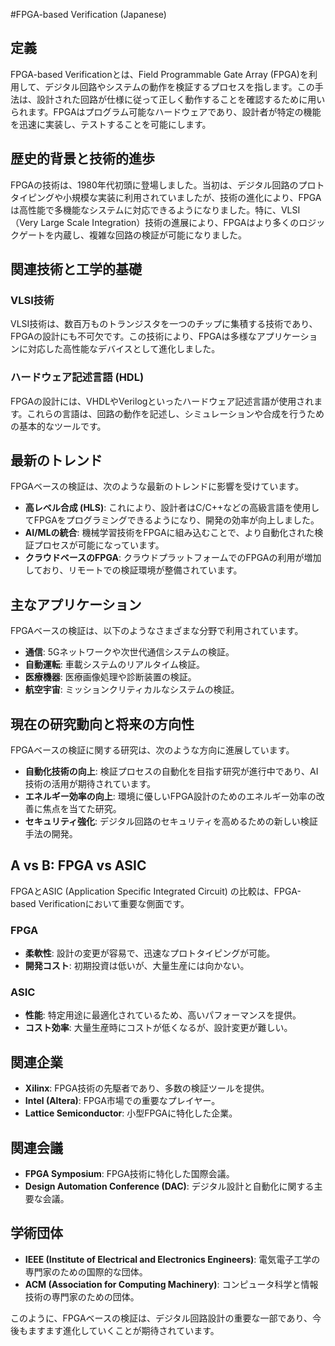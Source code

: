 #FPGA-based Verification (Japanese)

## 定義

FPGA-based Verificationとは、Field Programmable Gate Array (FPGA)を利用して、デジタル回路やシステムの動作を検証するプロセスを指します。この手法は、設計された回路が仕様に従って正しく動作することを確認するために用いられます。FPGAはプログラム可能なハードウェアであり、設計者が特定の機能を迅速に実装し、テストすることを可能にします。

## 歴史的背景と技術的進歩

FPGAの技術は、1980年代初頭に登場しました。当初は、デジタル回路のプロトタイピングや小規模な実装に利用されていましたが、技術の進化により、FPGAは高性能で多機能なシステムに対応できるようになりました。特に、VLSI（Very Large Scale Integration）技術の進展により、FPGAはより多くのロジックゲートを内蔵し、複雑な回路の検証が可能になりました。

## 関連技術と工学的基礎

### VLSI技術

VLSI技術は、数百万ものトランジスタを一つのチップに集積する技術であり、FPGAの設計にも不可欠です。この技術により、FPGAは多様なアプリケーションに対応した高性能なデバイスとして進化しました。

### ハードウェア記述言語 (HDL)

FPGAの設計には、VHDLやVerilogといったハードウェア記述言語が使用されます。これらの言語は、回路の動作を記述し、シミュレーションや合成を行うための基本的なツールです。

## 最新のトレンド

FPGAベースの検証は、次のような最新のトレンドに影響を受けています。

- **高レベル合成 (HLS)**: これにより、設計者はC/C++などの高級言語を使用してFPGAをプログラミングできるようになり、開発の効率が向上しました。
- **AI/MLの統合**: 機械学習技術をFPGAに組み込むことで、より自動化された検証プロセスが可能になっています。
- **クラウドベースのFPGA**: クラウドプラットフォームでのFPGAの利用が増加しており、リモートでの検証環境が整備されています。

## 主なアプリケーション

FPGAベースの検証は、以下のようなさまざまな分野で利用されています。

- **通信**: 5Gネットワークや次世代通信システムの検証。
- **自動運転**: 車載システムのリアルタイム検証。
- **医療機器**: 医療画像処理や診断装置の検証。
- **航空宇宙**: ミッションクリティカルなシステムの検証。

## 現在の研究動向と将来の方向性

FPGAベースの検証に関する研究は、次のような方向に進展しています。

- **自動化技術の向上**: 検証プロセスの自動化を目指す研究が進行中であり、AI技術の活用が期待されています。
- **エネルギー効率の向上**: 環境に優しいFPGA設計のためのエネルギー効率の改善に焦点を当てた研究。
- **セキュリティ強化**: デジタル回路のセキュリティを高めるための新しい検証手法の開発。

## A vs B: FPGA vs ASIC

FPGAとASIC (Application Specific Integrated Circuit) の比較は、FPGA-based Verificationにおいて重要な側面です。

### FPGA

- **柔軟性**: 設計の変更が容易で、迅速なプロトタイピングが可能。
- **開発コスト**: 初期投資は低いが、大量生産には向かない。

### ASIC

- **性能**: 特定用途に最適化されているため、高いパフォーマンスを提供。
- **コスト効率**: 大量生産時にコストが低くなるが、設計変更が難しい。

## 関連企業

- **Xilinx**: FPGA技術の先駆者であり、多数の検証ツールを提供。
- **Intel (Altera)**: FPGA市場での重要なプレイヤー。
- **Lattice Semiconductor**: 小型FPGAに特化した企業。

## 関連会議

- **FPGA Symposium**: FPGA技術に特化した国際会議。
- **Design Automation Conference (DAC)**: デジタル設計と自動化に関する主要な会議。

## 学術団体

- **IEEE (Institute of Electrical and Electronics Engineers)**: 電気電子工学の専門家のための国際的な団体。
- **ACM (Association for Computing Machinery)**: コンピュータ科学と情報技術の専門家のための団体。

このように、FPGAベースの検証は、デジタル回路設計の重要な一部であり、今後もますます進化していくことが期待されています。